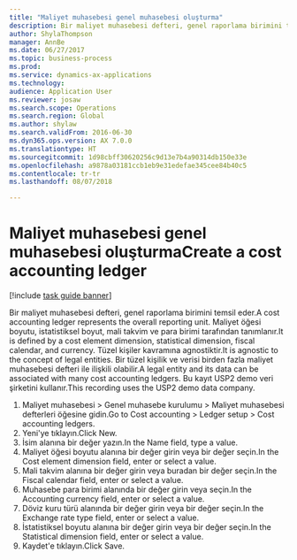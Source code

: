 ```yaml
--- 
title: "Maliyet muhasebesi genel muhasebesi oluşturma"
description: Bir maliyet muhasebesi defteri, genel raporlama birimini temsil eder.
author: ShylaThompson
manager: AnnBe
ms.date: 06/27/2017
ms.topic: business-process
ms.prod: 
ms.service: dynamics-ax-applications
ms.technology: 
audience: Application User
ms.reviewer: josaw
ms.search.scope: Operations
ms.search.region: Global
ms.author: shylaw
ms.search.validFrom: 2016-06-30
ms.dyn365.ops.version: AX 7.0.0
ms.translationtype: HT
ms.sourcegitcommit: 1d98cbff30620256c9d13e7b4a90314db150e33e
ms.openlocfilehash: a9878a03181ccb1eb9e31edefae345cee84b40c5
ms.contentlocale: tr-tr
ms.lasthandoff: 08/07/2018

---
```

# <a name="create-a-cost-accounting-ledger"></a><span data-ttu-id="76ed5-103">Maliyet muhasebesi genel muhasebesi oluşturma</span><span class="sxs-lookup"><span data-stu-id="76ed5-103">Create a cost accounting ledger</span></span>

[!include [task guide banner](../../includes/task-guide-banner.md)]

<span data-ttu-id="76ed5-104">Bir maliyet muhasebesi defteri, genel raporlama birimini temsil eder.</span><span class="sxs-lookup"><span data-stu-id="76ed5-104">A cost accounting ledger represents the overall reporting unit.</span></span> <span data-ttu-id="76ed5-105">Maliyet öğesi boyutu, istatistiksel boyut, mali takvim ve para birimi tarafından tanımlanır.</span><span class="sxs-lookup"><span data-stu-id="76ed5-105">It is defined by a cost element dimension, statistical dimension, fiscal calendar, and currency.</span></span> <span data-ttu-id="76ed5-106">Tüzel kişiler kavramına agnostiktir.</span><span class="sxs-lookup"><span data-stu-id="76ed5-106">It is agnostic to the concept of legal entities.</span></span> <span data-ttu-id="76ed5-107">Bir tüzel kişilik ve verisi birden fazla maliyet muhasebesi defteri ile ilişkili olabilir.</span><span class="sxs-lookup"><span data-stu-id="76ed5-107">A legal entity and its data can be associated with many cost accounting ledgers.</span></span> <span data-ttu-id="76ed5-108">Bu kayıt USP2 demo veri şirketini kullanır.</span><span class="sxs-lookup"><span data-stu-id="76ed5-108">This recording uses the USP2 demo data company.</span></span>

1. <span data-ttu-id="76ed5-109">Maliyet muhasebesi > Genel muhasebe kurulumu > Maliyet muhasebesi defterleri öğesine gidin.</span><span class="sxs-lookup"><span data-stu-id="76ed5-109">Go to Cost accounting > Ledger setup > Cost accounting ledgers.</span></span>
2. <span data-ttu-id="76ed5-110">Yeni'ye tıklayın.</span><span class="sxs-lookup"><span data-stu-id="76ed5-110">Click New.</span></span>
3. <span data-ttu-id="76ed5-111">İsim alanına bir değer yazın.</span><span class="sxs-lookup"><span data-stu-id="76ed5-111">In the Name field, type a value.</span></span>
4. <span data-ttu-id="76ed5-112">Maliyet öğesi boyutu alanına bir değer girin veya bir değer seçin.</span><span class="sxs-lookup"><span data-stu-id="76ed5-112">In the Cost element dimension field, enter or select a value.</span></span>
5. <span data-ttu-id="76ed5-113">Mali takvim alanına bir değer girin veya buradan bir değer seçin.</span><span class="sxs-lookup"><span data-stu-id="76ed5-113">In the Fiscal calendar field, enter or select a value.</span></span>
6. <span data-ttu-id="76ed5-114">Muhasebe para birimi alanında bir değer girin veya seçin.</span><span class="sxs-lookup"><span data-stu-id="76ed5-114">In the Accounting currency field, enter or select a value.</span></span>
7. <span data-ttu-id="76ed5-115">Döviz kuru türü alanında bir değer girin veya bir değer seçin.</span><span class="sxs-lookup"><span data-stu-id="76ed5-115">In the Exchange rate type field, enter or select a value.</span></span>
8. <span data-ttu-id="76ed5-116">İstatistiksel boyutu alanına bir değer girin veya bir değer seçin.</span><span class="sxs-lookup"><span data-stu-id="76ed5-116">In the Statistical dimension field, enter or select a value.</span></span>
9. <span data-ttu-id="76ed5-117">Kaydet'e tıklayın.</span><span class="sxs-lookup"><span data-stu-id="76ed5-117">Click Save.</span></span>


